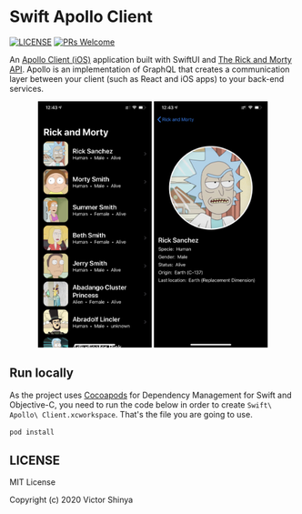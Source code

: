 # Swift Apollo Client

[![LICENSE](https://img.shields.io/github/license/victorshinya/swift-apollo-client)](https://github.com/victorshinya/swift-apollo-client/blob/master/LICENSE)
[![PRs Welcome](https://img.shields.io/badge/PRs-welcome-brightgreen.svg)](https://github.com/victorshinya/swift-apollo-client/pulls)

An [Apollo Client (iOS)](https://www.apollographql.com/docs/ios/) application built with SwiftUI and [The Rick and Morty API](https://rickandmortyapi.com). Apollo is an implementation of GraphQL that creates a communication layer between your client (such as React and iOS apps) to your back-end services.

<div align="center">
    <img src="docs/source/images/application-01.jpeg" width="200" />
    <img src="docs/source/images/application-02.jpeg" width="200" />
</div>

## Run locally

As the project uses [Cocoapods](https://cocoapods.org) for Dependency Management for Swift and Objective-C, you need to run the code below in order to create `Swift\ Apollo\ Client.xcworkspace`. That's the file you are going to use.

```sh
pod install
```

## LICENSE

MIT License

Copyright (c) 2020 Victor Shinya
